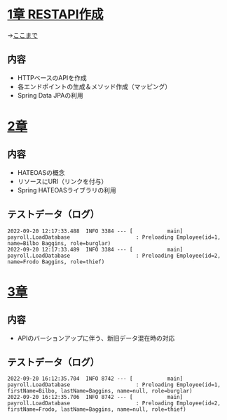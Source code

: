# [1章 RESTAPI作成](https://spring.pleiades.io/guides/tutorials/rest/#:~:text=%E6%A7%8B%E7%AF%89%E3%81%97%E3%81%BE%E3%81%99%E3%80%82-,%E5%85%A5%E9%96%80,-%E3%81%93%E3%81%AE%E3%83%81%E3%83%A5%E3%83%BC%E3%83%88%E3%83%AA%E3%82%A2%E3%83%AB%E3%82%92)
→[ここまで](https://spring.pleiades.io/guides/tutorials/rest/#:~:text=find%20employee%203-,%E3%81%93%E3%82%8C,-%E3%81%AF%E3%81%99%E3%81%B9%E3%81%A6%E3%81%86%E3%81%BE%E3%81%8F)

## 内容
- HTTPベースのAPIを作成
- 各エンドポイントの生成＆メソッド作成（マッピング）
- Spring Data JPAの利用

# [2章](https://spring.pleiades.io/guides/tutorials/rest/#:~:text=%E3%81%A6%E3%81%84%E3%81%BE%E3%81%99%E3%81%8B%EF%BC%9F-,RESTful%20%E3%81%AA%E3%82%82%E3%81%AE%E3%81%AF%E4%BD%95%E3%81%A7%E3%81%99%E3%81%8B%EF%BC%9F,-%E3%81%93%E3%82%8C%E3%81%BE%E3%81%A7%E3%81%AE%E3%81%A8%E3%81%93%E3%82%8D)
## 内容
- HATEOASの概念
- リソースにURI（リンクを付与）
- Spring HATEOASライブラリの利用

## テストデータ（ログ）
```
2022-09-20 12:17:33.488  INFO 3384 --- [           main] payroll.LoadDatabase                     : Preloading Employee(id=1, name=Bilbo Baggins, role=burglar)
2022-09-20 12:17:33.489  INFO 3384 --- [           main] payroll.LoadDatabase                     : Preloading Employee(id=2, name=Frodo Baggins, role=thief)
```

# [3章](https://spring.pleiades.io/guides/tutorials/rest/#:~:text=%E3%81%A7%E3%81%AF%E3%81%82%E3%82%8A%E3%81%BE%E3%81%9B%E3%82%93%E3%80%82-,%E9%80%B2%E5%8C%96%E3%81%99%E3%82%8B%20REST%20API,-1%20%E3%81%A4%E3%81%AE)  
## 内容
- APIのバーションアップに伴う、新旧データ混在時の対応

## テストデータ（ログ）
```
2022-09-20 16:12:35.704  INFO 8742 --- [           main] payroll.LoadDatabase                     : Preloading Employee(id=1, firstName=Bilbo, lastName=Baggins, name=null, role=burglar)
2022-09-20 16:12:35.706  INFO 8742 --- [           main] payroll.LoadDatabase                     : Preloading Employee(id=2, firstName=Frodo, lastName=Baggins, name=null, role=thief)
```
